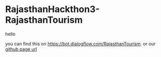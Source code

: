 # RajasthanHackthon3-RajasthanTourism

hello 

you can find this on https://bot.dialogflow.com/RajasthanTourism.
or our [github page url](https://praveeno.github.io/RajasthanHackthon3-RajasthanTourism/) 